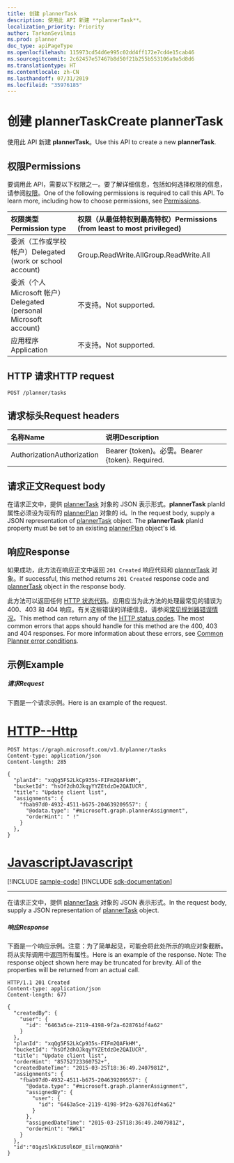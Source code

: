 ```yaml
---
title: 创建 plannerTask
description: 使用此 API 新建 **plannerTask**。
localization_priority: Priority
author: TarkanSevilmis
ms.prod: planner
doc_type: apiPageType
ms.openlocfilehash: 115973cd54d6e995c02dd4ff172e7cd4e15cab46
ms.sourcegitcommit: 2c62457e57467b8d50f21b255b553106a9a5d8d6
ms.translationtype: HT
ms.contentlocale: zh-CN
ms.lasthandoff: 07/31/2019
ms.locfileid: "35976185"
---
```

# <a name="create-plannertask"></a><span data-ttu-id="95660-103">创建 plannerTask</span><span class="sxs-lookup"><span data-stu-id="95660-103">Create plannerTask</span></span>

<span data-ttu-id="95660-104">使用此 API 新建 **plannerTask**。</span><span class="sxs-lookup"><span data-stu-id="95660-104">Use this API to create a new **plannerTask**.</span></span>
## <a name="permissions"></a><span data-ttu-id="95660-105">权限</span><span class="sxs-lookup"><span data-stu-id="95660-105">Permissions</span></span>
<span data-ttu-id="95660-p101">要调用此 API，需要以下权限之一。要了解详细信息，包括如何选择权限的信息，请参阅[权限](/graph/permissions-reference)。</span><span class="sxs-lookup"><span data-stu-id="95660-p101">One of the following permissions is required to call this API. To learn more, including how to choose permissions, see [Permissions](/graph/permissions-reference).</span></span>

|<span data-ttu-id="95660-108">权限类型</span><span class="sxs-lookup"><span data-stu-id="95660-108">Permission type</span></span>      | <span data-ttu-id="95660-109">权限（从最低特权到最高特权）</span><span class="sxs-lookup"><span data-stu-id="95660-109">Permissions (from least to most privileged)</span></span>              |
|:--------------------|:---------------------------------------------------------|
|<span data-ttu-id="95660-110">委派（工作或学校帐户）</span><span class="sxs-lookup"><span data-stu-id="95660-110">Delegated (work or school account)</span></span> | <span data-ttu-id="95660-111">Group.ReadWrite.All</span><span class="sxs-lookup"><span data-stu-id="95660-111">Group.ReadWrite.All</span></span>    |
|<span data-ttu-id="95660-112">委派（个人 Microsoft 帐户）</span><span class="sxs-lookup"><span data-stu-id="95660-112">Delegated (personal Microsoft account)</span></span> | <span data-ttu-id="95660-113">不支持。</span><span class="sxs-lookup"><span data-stu-id="95660-113">Not supported.</span></span>    |
|<span data-ttu-id="95660-114">应用程序</span><span class="sxs-lookup"><span data-stu-id="95660-114">Application</span></span> | <span data-ttu-id="95660-115">不支持。</span><span class="sxs-lookup"><span data-stu-id="95660-115">Not supported.</span></span> |

## <a name="http-request"></a><span data-ttu-id="95660-116">HTTP 请求</span><span class="sxs-lookup"><span data-stu-id="95660-116">HTTP request</span></span>
<!-- { "blockType": "ignored" } -->
```http
POST /planner/tasks

```
## <a name="request-headers"></a><span data-ttu-id="95660-117">请求标头</span><span class="sxs-lookup"><span data-stu-id="95660-117">Request headers</span></span>
| <span data-ttu-id="95660-118">名称</span><span class="sxs-lookup"><span data-stu-id="95660-118">Name</span></span>       | <span data-ttu-id="95660-119">说明</span><span class="sxs-lookup"><span data-stu-id="95660-119">Description</span></span>|
|:---------------|:----------|
| <span data-ttu-id="95660-120">Authorization</span><span class="sxs-lookup"><span data-stu-id="95660-120">Authorization</span></span>  | <span data-ttu-id="95660-p102">Bearer {token}。必需。</span><span class="sxs-lookup"><span data-stu-id="95660-p102">Bearer {token}. Required.</span></span> |

## <a name="request-body"></a><span data-ttu-id="95660-123">请求正文</span><span class="sxs-lookup"><span data-stu-id="95660-123">Request body</span></span>
<span data-ttu-id="95660-p103">在请求正文中，提供 [plannerTask](../resources/plannertask.md) 对象的 JSON 表示形式。**plannerTask** planId 属性必须设为现有的 [plannerPlan](../resources/plannerplan.md) 对象的 id。</span><span class="sxs-lookup"><span data-stu-id="95660-p103">In the request body, supply a JSON representation of [plannerTask](../resources/plannertask.md) object. The **plannerTask** planId property must be set to an existing [plannerPlan](../resources/plannerplan.md) object's id.</span></span>

## <a name="response"></a><span data-ttu-id="95660-126">响应</span><span class="sxs-lookup"><span data-stu-id="95660-126">Response</span></span>

<span data-ttu-id="95660-127">如果成功，此方法在响应正文中返回 `201 Created` 响应代码和 [plannerTask](../resources/plannertask.md) 对象。</span><span class="sxs-lookup"><span data-stu-id="95660-127">If successful, this method returns `201 Created` response code and [plannerTask](../resources/plannertask.md) object in the response body.</span></span>

<span data-ttu-id="95660-p104">此方法可以返回任何 [HTTP 状态代码](/graph/errors)。应用应当为此方法的处理最常见的错误为 400、403 和 404 响应。有关这些错误的详细信息，请参阅[常见规划器错误情况](../resources/planner-overview.md#common-planner-error-conditions)。</span><span class="sxs-lookup"><span data-stu-id="95660-p104">This method can return any of the [HTTP status codes](/graph/errors). The most common errors that apps should handle for this method are the 400, 403 and 404 responses. For more information about these errors, see [Common Planner error conditions](../resources/planner-overview.md#common-planner-error-conditions).</span></span>

## <a name="example"></a><span data-ttu-id="95660-131">示例</span><span class="sxs-lookup"><span data-stu-id="95660-131">Example</span></span>
##### <a name="request"></a><span data-ttu-id="95660-132">请求</span><span class="sxs-lookup"><span data-stu-id="95660-132">Request</span></span>
<span data-ttu-id="95660-133">下面是一个请求示例。</span><span class="sxs-lookup"><span data-stu-id="95660-133">Here is an example of the request.</span></span>

# <a name="httptabhttp"></a>[<span data-ttu-id="95660-134">HTTP</span><span class="sxs-lookup"><span data-stu-id="95660-134">--Http</span></span>](#tab/http)
<!-- {
  "blockType": "request",
  "name": "create_plannertask_from_planner"
}-->
```http
POST https://graph.microsoft.com/v1.0/planner/tasks
Content-type: application/json
Content-length: 285

{
  "planId": "xqQg5FS2LkCp935s-FIFm2QAFkHM",
  "bucketId": "hsOf2dhOJkqyYYZEtdzDe2QAIUCR",
  "title": "Update client list",
  "assignments": {
    "fbab97d0-4932-4511-b675-204639209557": {
      "@odata.type": "#microsoft.graph.plannerAssignment",
      "orderHint": " !"
    }
  },
}
```
# <a name="javascripttabjavascript"></a>[<span data-ttu-id="95660-135">Javascript</span><span class="sxs-lookup"><span data-stu-id="95660-135">Javascript</span></span>](#tab/javascript)
[!INCLUDE [sample-code](../includes/snippets/javascript/create-plannertask-from-planner-javascript-snippets.md)]
[!INCLUDE [sdk-documentation](../includes/snippets/snippets-sdk-documentation-link.md)]

---

<span data-ttu-id="95660-136">在请求正文中，提供 [plannerTask](../resources/plannertask.md) 对象的 JSON 表示形式。</span><span class="sxs-lookup"><span data-stu-id="95660-136">In the request body, supply a JSON representation of [plannerTask](../resources/plannertask.md) object.</span></span>
##### <a name="response"></a><span data-ttu-id="95660-137">响应</span><span class="sxs-lookup"><span data-stu-id="95660-137">Response</span></span>
<span data-ttu-id="95660-p105">下面是一个响应示例。注意：为了简单起见，可能会将此处所示的响应对象截断。将从实际调用中返回所有属性。</span><span class="sxs-lookup"><span data-stu-id="95660-p105">Here is an example of the response. Note: The response object shown here may be truncated for brevity. All of the properties will be returned from an actual call.</span></span>
<!-- {
  "blockType": "response",
  "truncated": true,
  "@odata.type": "microsoft.graph.plannerTask"
} -->
```http
HTTP/1.1 201 Created
Content-type: application/json
Content-length: 677

{
  "createdBy": {
    "user": {
      "id": "6463a5ce-2119-4198-9f2a-628761df4a62"
    }
  },
  "planId": "xqQg5FS2LkCp935s-FIFm2QAFkHM",
  "bucketId": "hsOf2dhOJkqyYYZEtdzDe2QAIUCR",
  "title": "Update client list",
  "orderHint": "85752723360752+",
  "createdDateTime": "2015-03-25T18:36:49.2407981Z",
  "assignments": {
    "fbab97d0-4932-4511-b675-204639209557": {
      "@odata.type": "#microsoft.graph.plannerAssignment",
      "assignedBy": {
        "user": {
          "id": "6463a5ce-2119-4198-9f2a-628761df4a62"
        }
      },
      "assignedDateTime": "2015-03-25T18:36:49.2407981Z",
      "orderHint": "RWk1"
    }
  },
  "id":"01gzSlKkIUSUl6DF_EilrmQAKDhh"
}
```

<!-- uuid: 8fcb5dbc-d5aa-4681-8e31-b001d5168d79
2015-10-25 14:57:30 UTC -->
<!-- {
  "type": "#page.annotation",
  "description": "Create plannerTask",
  "keywords": "",
  "section": "documentation",
  "tocPath": "",
  "suppressions": [
  ]
}-->
